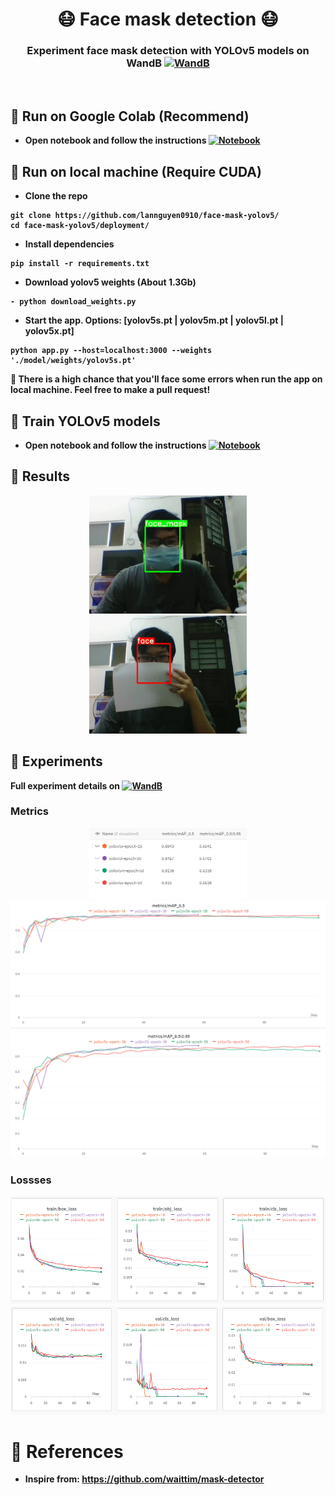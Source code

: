 <h1 align="center"> 😷 Face mask detection 😷 </h1>
<h3 align="center"><b>Experiment face mask detection with YOLOv5 models on WandB<b>  <a href="https://wandb.ai/lannguyen/face-mask-yolov5"><img src="https://raw.githubusercontent.com/wandb/assets/main/wandb-github-badge-gradient.svg" alt="WandB"></a></h3>

<br>

## 🌟 **Run on Google Colab (Recommend)**
- Open notebook and follow the instructions [![Notebook](https://colab.research.google.com/assets/colab-badge.svg)](https://colab.research.google.com/drive/1KTAk_kdO74OvXMGxdGdOLx6QPu3Yr0rb?usp=sharing)

## 🌟 **Run on local machine (Require CUDA)**
- Clone the repo
```
git clone https://github.com/lannguyen0910/face-mask-yolov5/
cd face-mask-yolov5/deployment/
```
- Install dependencies
```
pip install -r requirements.txt
```
- Download yolov5 weights (About 1.3Gb)
```
- python download_weights.py
```
- Start the app. Options: [yolov5s.pt | yolov5m.pt | yolov5l.pt | yolov5x.pt]
```
python app.py --host=localhost:3000 --weights './model/weights/yolov5s.pt'
```

🚨 There is a high chance that you'll face some errors when run the app on local machine. Feel free to make a pull request!  

## 🌟 **Train YOLOv5 models** 
- Open notebook and follow the instructions [![Notebook](https://colab.research.google.com/assets/colab-badge.svg)](https://colab.research.google.com/drive/1ZUZHRlUe6wgXHjdjbHf7-npJAhSPJUwn?usp=sharing)

## 🌟 **Results**
<p align="center">
    <img src="./assets/results/face-mask.jpg" style="width:50%" />
    <img src="./assets/results/face-not-mask.jpg" style="width:50%" />
</p>

## 🌟 **Experiments**
**Full experiment details on** <a href="https://wandb.ai/lannguyen/face-mask-yolov5"><img src="https://raw.githubusercontent.com/wandb/assets/main/wandb-github-badge-gradient.svg" alt="WandB"></a>
<br>

### **Metrics**
<p align="center">
    <img src="./assets/experiments/metrics_all.PNG" style="width:50%" />
    <img src="./assets/experiments/mAP_0.5.PNG" style="width:100%" />
    <img src="./assets/experiments/mAP_0.5_0.95.PNG" style="width:100%" />
</p>

### **Lossses**

<p align="center">
    <img src="./assets/experiments/train_loss.PNG" style="width:100%" />
    <img src="./assets/experiments/val_loss.PNG" style="width:100%" />
</p>

# 📙 **References**
- Inspire from: https://github.com/waittim/mask-detector

